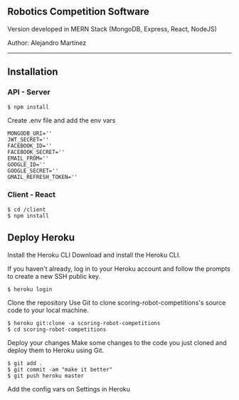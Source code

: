 ## Robotics Competition Software

Version developed in MERN Stack (MongoDB, Express, React, NodeJS)

Author: Alejandro Martínez

---

## Installation

### API - Server

```
$ npm install
```

Create .env file and add the env vars

```
MONGODB_URI=''
JWT_SECRET=''
FACEBOOK_ID=''
FACEBOOK_SECRET=''
EMAIL_FROM=''
GOOGLE_ID=''
GOOGLE_SECRET=''
GMAIL_REFRESH_TOKEN=''
```

### Client - React

```
$ cd /client
$ npm install
```

## Deploy Heroku

Install the Heroku CLI
Download and install the Heroku CLI.

If you haven't already, log in to your Heroku account and follow the prompts to create a new SSH public key.

```
$ heroku login
````

Clone the repository
Use Git to clone scoring-robot-competitions's source code to your local machine.
```
$ heroku git:clone -a scoring-robot-competitions
$ cd scoring-robot-competitions
```

Deploy your changes
Make some changes to the code you just cloned and deploy them to Heroku using Git.

```
$ git add .
$ git commit -am "make it better"
$ git push heroku master
```

Add the config vars on Settings in Heroku
